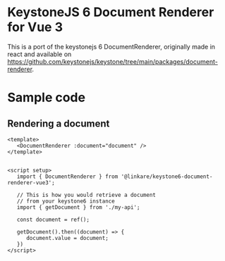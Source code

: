 # KeystoneJS 6 Document Renderer for Vue 3

This is a port of the keystonejs 6 DocumentRenderer, originally made in react and available on https://github.com/keystonejs/keystone/tree/main/packages/document-renderer.

# Sample code

## Rendering a document

```vue
<template>
   <DocumentRenderer :document="document" />
</template>


<script setup>
   import { DocumentRenderer } from '@linkare/keystone6-document-renderer-vue3';

   // This is how you would retrieve a document
   // from your keystone6 instance
   import { getDocument } from './my-api';

   const document = ref();

   getDocument().then((document) => {
      document.value = document;
   })
</script>
```